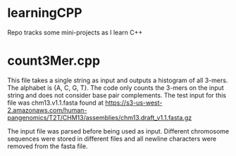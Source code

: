 # learningCPP
Repo tracks some mini-projects as I learn C++

# count3Mer.cpp
This file takes a single string as input and outputs a histogram of all 3-mers. The alphabet is {A, C, G, T}. The code only counts the 3-mers on the input string and does not consider base pair complements.
The test input for this file was chm13.v1.1.fasta found at https://s3-us-west-2.amazonaws.com/human-pangenomics/T2T/CHM13/assemblies/chm13.draft_v1.1.fasta.gz

The input file was parsed before being used as input. Different chromosome sequences were stored in different files and all newline characters were removed from the fasta file.

